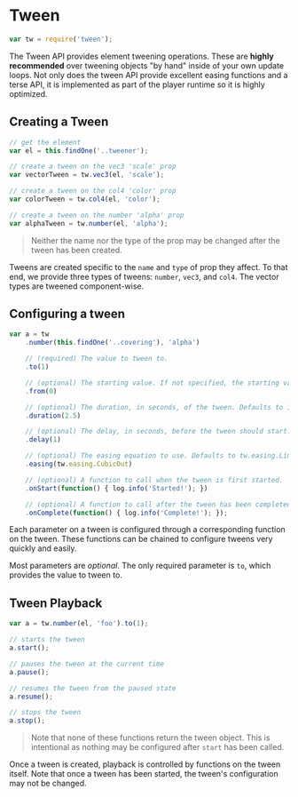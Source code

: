 # Tween

```javascript
var tw = require('tween');
```

The Tween API provides element tweening operations. These are **highly recommended** over tweening objects "by hand" inside of your own update loops. Not only does the tween API provide excellent easing functions and a terse API, it is implemented as part of the player runtime so it is highly optimized.


## Creating a Tween

```javascript
// get the element
var el = this.findOne('..tweener');

// create a tween on the vec3 'scale' prop
var vectorTween = tw.vec3(el, 'scale');

// create a tween on the col4 'color' prop
var colorTween = tw.col4(el, 'color');

// create a tween on the number 'alpha' prop
var alphaTween = tw.number(el, 'alpha');
```

> Neither the name nor the type of the prop may be changed after the tween has been created.

Tweens are created specific to the `name` and `type` of prop they affect. To that end, we provide three types of tweens: `number`, `vec3`, and `col4`. The vector types are tweened component-wise.

## Configuring a tween

```javascript
var a = tw
	.number(this.findOne('..covering'), 'alpha')

	// (required) The value to tween to.
	.to(1)

	// (optional) The starting value. If not specified, the starting value will be the current value.
	.from(0)

	// (optional) The duration, in seconds, of the tween. Defaults to 1.
	.duration(2.5)

	// (optional) The delay, in seconds, before the tween should start.
	.delay(1)

	// (optional) The easing equation to use. Defaults to tw.easing.Linear.
	.easing(tw.easing.CubicOut)

	// (optional) A function to call when the tween is first started.
	.onStart(function() { log.info('Started!'); })

	// (optional) A function to call after the tween has been completed
	.onComplete(function() { log.info('Complete!'); });
```

Each parameter on a tween is configured through a corresponding function on the tween. These functions can be chained to configure tweens very quickly and easily.

Most parameters are _optional_. The only required parameter is `to`, which provides the value to tween to.

## Tween Playback

```javascript
var a = tw.number(el, 'foo').to(1);

// starts the tween
a.start();

// pauses the tween at the current time
a.pause();

// resumes the tween from the paused state
a.resume();

// stops the tween
a.stop();
```

> Note that none of these functions return the tween object. This is intentional as nothing may be configured after `start` has been called.

Once a tween is created, playback is controlled by functions on the tween itself. Note that once a tween has been started, the tween's configuration may not be changed.